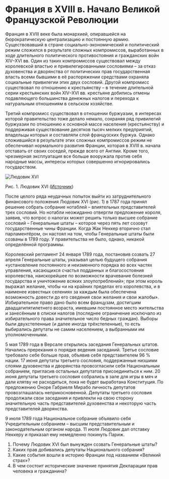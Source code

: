 # Франция в XVIII в. Начало Великой Французской Революции
Франция в XVIII веке была монархией, опиравшейся на бюрократическую централизацию и постоянную армию. Существовавший в стране социально-экономический и политический режим сложился в результате сложных компромиссов, выработанных в ходе длительного политического противостояния и гражданских войн XIV–XVI вв. Один из таких компромиссов существовал между королевской властью и привилегированными сословиями – за отказ духовенства и дворянства от политических прав государственная власть всеми бывшими в её распоряжении средствами охраняла социальные привилегии этих двух сословий. Другой компромисс существовал по отношению к крестьянству – в течение длительной серии крестьянских войн XIV–XVI вв. крестьяне добились отмены подавляющего большинства денежных налогов и перехода к натуральным отношениям в сельском хозяйстве.

Третий компромисс существовал в отношении буржуазии, в интересах которой правительство тоже делало немало, сохраняя ряд привилегий буржуазии по отношению к основной массе населения (крестьянству) и поддерживая существование десятков тысяч мелких предприятий, владельцы которых и составляли слой французских буржуа. Однако сложившийся в результате этих сложных компромиссов режим не обеспечивал нормального развития Франции, которая в XVIII в. начала отставать от своих соседей, прежде всего от Англии. Кроме того, чрезмерная эксплуатация все больше вооружала против себя народные массы, интересы которых совершенно игнорировались государством.

![Людовик XVI](https://static-interneturok.cdnvideo.ru/content/konspekt_image/207309/2e1e3610_afb0_0132_3c50_12313c0dade2.jpg)

Рис. 1. Людовик XVI ([Источник](http://www.hrono.ru/img/portrety/lyudovik16.jpg))

После целого ряда неудачных попыток выйти из затруднительного финансового положения Людовик XVI (рис. 1) в 1787 года принял решение собрать собрание нотаблей – влиятельных представителей трех сословий. Но нотабли неожиданно отвергли предложение короля, заявив, что вопрос о налогах может решить только высшее собрание сословий – Генеральные штаты – которое через пять лет созовут государственные чины Франции. Когда Жак Неккер вторично стал парламентёром, он настоял на том, чтобы Генеральные штаты были созваны в 1789 году. У правительства не было, однако, никакой определённой программы.

Королевский регламент 24 января 1789 года, постановив созвать 27 апреля Генеральные штаты, указывал целью будущего собрания «установление постоянного и неизменного порядка во всех частях управления, касающихся счастья подданных и благосостояния королевства, наискорейшее по возможности врачевание болезней государства и уничтожение всяких злоупотреблений»; при этом король выражал желание, чтобы «и на крайних пределах его королевства, и в наименее известных селениях за каждым была обеспечена возможность довести до его сведения свои желания и свои жалобы». Избирательное право дано было всем французам, достигшим двадцатипятилетнего возраста, имевшим постоянное место жительства и занесённым в списки налогов (последнее ограничение исключало из избирательного права значительное число бедных граждан). Выборы были двухстепенные (и далее иногда трёхстепенные), то есть выбирались депутаты не самим населением, а выбранными им уполномоченными.

5 мая 1789 года в Версале открылись заседания Генеральных штатов. Начались пререкания о порядке ведения заседаний. Третье сословие требовало себе больше прав, объявив себя представителем 96 % нации. 17 июня депутаты третьего сословия, поддержанные низшими слоями духовенства и дворянства провозгласили себя Национальным собранием, пригласив остальных депутатов присоединиться к ним. 20 июня депутаты третьего сословия собрались в зале для игры в мяч и дали клятву не расходиться, пока не будет выработана Конституция. По предложению Оноре Габриеля Мирабо личность депутатов провозглашалась неприкосновенной. Депутаты третьего сословия продолжали свои заседания и привлекли на свою сторону значительную часть представителей духовенства и некоторую часть представителей дворянства.

9 июля 1789 года Национальное собрание объявило себя Учредительным собранием – высшим представительным и законодательным органом народа. 11 июля Людовик дал отставку Неккеру и приказал ему немедленно покинуть Париж.

1.  Почему Людовик XVI был вынужден созвать Генеральные штаты?
2.  Каких прав добивались депутаты Национального собрания?
3.  Какие события вошли в историю Франции под названием «Великий страх»?
4.  В чем состоит исторические значение принятия Декларации прав человека и гражданина?